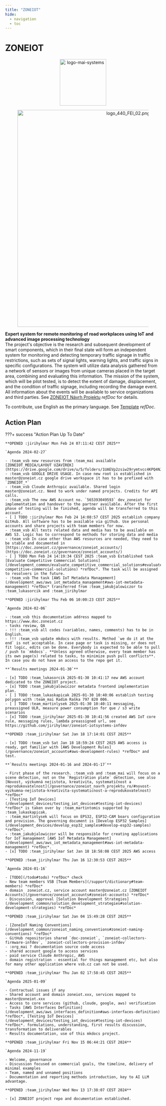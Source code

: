 ```yaml
---
title: "ZONEIOT"
hide:
  - navigation
  - toc
---
```


# ZONEIOT

<figure style='text-align: center;'><img src='https://medite-sss-infpro-182059100462.s3.eu-west-1.amazonaws.com/vsbtuo/logo-mai-systems/source__standard_upload/logo-mai-systems.png' alt='logo-mai-systems' style='width: 150px; height: auto;'></figure>

<figure style='text-align: center;'><img src='https://vsbcda-dandra-com-intite-sss-infdev-wfs-182059100462.s3.eu-west-1.amazonaws.com/06d91fc8-e7dd-40b9-ae5c-9fb8f5f71541__media_items/logos_vsb/logo_440_FEI_02.png' alt='logo_440_FEI_02.png' style='width: 700px; height: auto;'></figure>

**Expert system for remote monitoring of road workplaces using IoT and advanced image processing technology**  
The project's objective is the research and subsequent development of smart components, which in their final state will form an independent system for monitoring and detecting temporary traffic signage in traffic restrictions, such as sets of signal lights, warning lights, and traffic signs in specific configurations. The system will utilize data analysis gathered from a network of sensors or images from unique cameras placed in the target area, combining and evaluating this information. The mission of the system, which will be pilot tested, is to detect the extent of damage, displacement, and the condition of traffic signage, including recording the damage event. All information about the events will be available to service organizations and third parties. See [ZONEIOT Návrh Projektu](/governance/zoneiot_navrh_projektu_ro#zoneiot-navrh-projektu) *refDoc* for details.

To contribute, use English as the primary language. See [Template](/support/template#template) *refDoc*.

## Action Plan

???+ success "Action Plan Up To Date"

	**OPENED :jirihylmar Mon Feb 24 07:11:42 CEST 2025**

	`Agenda 2024-02-27`

	- :team_vsb new resources from :team_mai available [ZONEIOT_MEDIA/LAYOUT UZAVÍREK](https://drive.google.com/drive/u/5/folders/1UAEVp2zsiw29rymtvcc4KPQ4NJrk9_hx)
	- :team_vsb GOOGLE DRIVE USAGE. In case new root is established in master@zoneiot.cz google drive workspace it has to be prefixed with `ZONEIOT_*`
	- :team_vsb Cloude Anthropic available. Shared login master@zoneiot.cz. Need to work under named projects. Credits for API calls.
	- :team_vsb The new AWS Account no. `565393049593` dev_zoneiot for implementation and handover to the partner available. After the first phase of testing will be finished, agenda will be transferred to this account.
	- [ ] TODO :jirihylmar Mon Feb 24 14:08:57 CEST 2025 establish company GitHub. All software has to be available via github. Use personal accounts and share projects with team members for now.
	- :team_vsb All tests related data and media has to be available on AWS S3. Logic has to correspond to methods for storing data and media
	- :team_vsb In case other than AWS resources are needed, they need to be stable and documented in [https://doc.zoneiot.cz/governance/zoneiot_accounts/](https://doc.zoneiot.cz/governance/zoneiot_accounts/)
	- [ ] TODO Mon Feb 24 14:19:34 CEST 2025 :team_vsb Established task [Evaluate Competitive Commercial Solutions](/development_common/evaluate_competitive_commercial_solutions#evaluate-competitive-commercial-solutions) *refDoc*. The task will be assigned to resolvers in the future.
	- :team_vsb The task [AWS IoT Metadata Management](/development_aws/aws_iot_metadata_management#aws-iot-metadata-management) *refDoc* transferred from :team_jakubjalowiczor to :team_lukasorcik and :team_jirihylmar

	**OPENED :jirihylmar Thu Feb 06 10:00:23 CEST 2025**

	`Agenda 2024-02-06`

	- :team_vsb this documentation address mapped to https://www.doc.zoneiot.cz
	- tasks review, QA
	- !!! :team_vsb all codes (variables, names, comments) has to be in English.
	- !!! :team_vsb update mkdocs with results. Method `we do it at the end` is not acceptable. In case page or task is missing, or does not fit logic, edits can be done. Everybody is expected to be able to pull / push to `mkdocs`. **Unless agreed otherwise, every team member has its own page(s) related to tasks, to minimize push pull conflicts**. In case you do not have an access to the repo get it.

	**`Results meetings 2024-01-30`**

	- [x] TODO :team_lukasorcik 2025-01-30 10:41:17 new AWS account dedicated to the ZONEIOT project.
	- [x] TODO :team_jakubjalowiczor metadata frontend implementation plan.
	- [ ] TODO :team_lukaskapicak 2025-01-30 10:40:06 establish testing polygon with :team_mai Radim Raška 797 820 006.
	- [ ] TODO :team_martinlysek 2025-01-30 10:40:11 messaging, preassigned ULR, measure power consumption for que / s3 write scenarios
	- [x] TODO :team_jirihylmar 2025-01-30 10:41:56 created AWS IoT core rule, messaging rules, lambda preassigned url, see https://github.com/jirihylmar/zoneiot-iotsystems-infdev

	**OPENED :team_jirihylmar Sat Jan 18 17:14:01 CEST 2025**

	- [x] TODO :team_vsb Sat Jan 18 18:59:24 CEST 2025 AWS access is ready, get familiar with [AWS Development Rules](/governance/zoneiot_accounts#aws-development-rules) *refDoc* and test.

	**`Results meetings 2024-01-16 and 2024-01-17`**

	- First phase of the research. :team_vsb and :team_mai will focus on a scene detection, not on the `Registration plate` detection, see also [Novost, výzkumná nejistota, kreativita, systematičnost a reprodukovatelnost](/governance/zoneiot_navrh_projektu_ro/#novost-vyzkumna-nejistota-kreativita-systematicnost-a-reprodukovatelnost) *refDoc*
	- [Testing IoT Devices](/development_devices/testing_iot_devices#testing-iot-devices) *refDoc* is taken over by :team_martintomis supported by :team_lukaskapicak.
	- :team_martinlysek will focus on EPS32, ESP32-CAM boars configuration and provision. The governing document is [Develop ESP32 Samples](/development_devices/develop_esp32_samples#develop-esp32-samples) *refDoc*.
	- :team_jakubjalowiczor will be responsible for creating applications for IoT management [AWS IoT Metadata Management](/development_aws/aws_iot_metadata_management#aws-iot-metadata-management) *refDoc*.
	- [x] TODO :team_jirihylmar Sat Jan 18 18:58:08 CEST 2025 AWS access

	**OPENED :team_jirihylmar Thu Jan 16 12:30:53 CEST 2025**

	`Agenda 2024-01-16`

	- [TODO](/todo#todo) *refDoc* check
	- New team members VSB [Team Members](/support/dictionary#team-members) *refDoc*
	- domain  zoneiot.cz, service account master@zoneiot.cz [ZONEIOT Accounts](/governance/zoneiot_accounts#zoneiot-accounts) *refDoc*
	- Discussion, approval [Solution Development Strategies](/development_common/solution_development_strategies#solution-development-strategies) *refDoc*

	**OPENED :team_jirihylmar Sat Jan 04 15:49:28 CEST 2025**

	- [ZoneIoT Naming Conventions](/development_common/zoneiot_naming_conventions#zoneiot-naming-conventions) *refDoc*
	- GitHub repositories shared `doc-zoneiot`, `zoneiot-collectors-firmware-infdev`, `zoneiot-collectors-provision-infdev`
	- :org_mai ? documentation source code access
	- shared account google to access services
	- paid service Cloude Anthropic, AWS
	- domain registration - essential for things management etc, but also for many other application where vsb.cz can not be used.

	**OPENED :team_jirihylmar Thu Jan 02 17:58:45 CEST 2025**

	`Agenda 2025-01-09`

	- Contractual issues if any
	- Shared account and domain zoneiot.xxx, services mapped to master@zoneiot.xxx
	- Access to core services (github, cloude, google, aws) verification 
	- Tasks [AWS Interfaces Definition](/development_aws/aws_interfaces_definition#aws-interfaces-definition) *refDoc*, [Testing IoT Devices](/development_devices/testing_iot_devices#testing-iot-devices) *refDoc*. formulations, understanding, first results discussion, transformation to deliverables
	- Results documentation, use of this mkdocs project.

	**OPENED :team_jirihylmar Fri Nov 15 06:44:21 CEST 2024**

	`Agenda 2024-11-19`

	- Welcome, governance
	- Discussion focused on commercial goals, the timeline, delivery of minimal examples
	- Team, named and unnamed positions
	- Documentation and reporting methods introduction, key to AI LLM advantage.

	**OPENED :team_jirihylmar Wed Nov 13 17:38:07 CEST 2024**	

	- [x] ZONEIOT project repo and documentation established.
	


